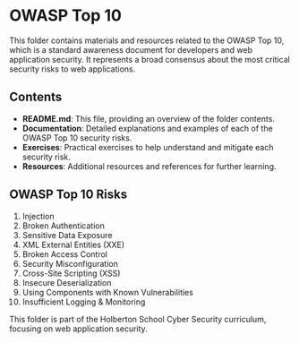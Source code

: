 # OWASP Top 10

This folder contains materials and resources related to the OWASP Top 10, which is a standard awareness document for developers and web application security. It represents a broad consensus about the most critical security risks to web applications.

## Contents

- **README.md**: This file, providing an overview of the folder contents.
- **Documentation**: Detailed explanations and examples of each of the OWASP Top 10 security risks.
- **Exercises**: Practical exercises to help understand and mitigate each security risk.
- **Resources**: Additional resources and references for further learning.

## OWASP Top 10 Risks

1. Injection
2. Broken Authentication
3. Sensitive Data Exposure
4. XML External Entities (XXE)
5. Broken Access Control
6. Security Misconfiguration
7. Cross-Site Scripting (XSS)
8. Insecure Deserialization
9. Using Components with Known Vulnerabilities
10. Insufficient Logging & Monitoring

This folder is part of the Holberton School Cyber Security curriculum, focusing on web application security.